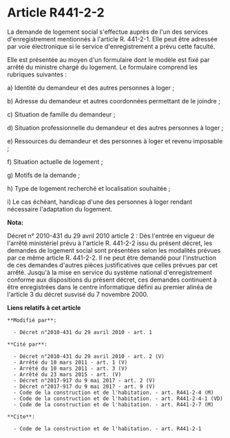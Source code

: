 # Article R441-2-2

La demande de logement social s'effectue auprès de l'un des services d'enregistrement mentionnés à l'article R. 441-2-1. Elle
peut être adressée par voie électronique si le service d'enregistrement a prévu cette faculté. 

Elle est présentée au moyen d'un formulaire dont le modèle est fixé par arrêté du ministre chargé du logement. Le formulaire
comprend les rubriques suivantes : 

a) Identité du demandeur et des autres personnes à loger ; 

b) Adresse du demandeur et autres coordonnées permettant de le joindre ; 

c) Situation de famille du demandeur ; 

d) Situation professionnelle du demandeur et des autres personnes à loger ; 

e) Ressources du demandeur et des personnes à loger et revenu imposable ; 

f) Situation actuelle de logement ; 

g) Motifs de la demande ; 

h) Type de logement recherché et localisation souhaitée ; 

i) Le cas échéant, handicap d'une des personnes à loger rendant nécessaire l'adaptation du logement.

**Nota:**

Décret n° 2010-431 du 29 avril 2010 article 2 : Dès l'entrée en vigueur de l'arrêté ministériel prévu à l'article R. 441-2-2
issu du présent décret, les demandes de logement social sont présentées selon les modalités prévues par ce même article R.
441-2-2. Il ne peut être demandé pour l'instruction de ces demandes d'autres pièces justificatives que celles prévues par cet
arrêté. Jusqu'à la mise en service du système national d'enregistrement conforme aux dispositions du présent décret, ces
demandes continuent à être enregistrées dans le centre informatique défini au premier alinéa de l'article 3 du décret susvisé
du 7 novembre 2000.

**Liens relatifs à cet article**

	**Modifié par**:

	  - Décret n°2010-431 du 29 avril 2010 - art. 1

	**Cité par**:

	  - Décret n°2010-431 du 29 avril 2010 - art. 2 (V)
	  - Arrêté du 10 mars 2011 - art. 1 (V)
	  - Arrêté du 10 mars 2011 - art. 3 (V)
	  - Arrêté du 23 mars 2015 - art. (V)
	  - Décret n°2017-917 du 9 mai 2017 - art. 2 (V)
	  - Décret n°2017-917 du 9 mai 2017 - art. 9 (V)
	  - Code de la construction et de l'habitation. - art. R441-2-4 (M)
	  - Code de la construction et de l'habitation. - art. R441-2-4-1 (VD)
	  - Code de la construction et de l'habitation. - art. R441-2-7 (M)

	**Cite**:

	  - Code de la construction et de l'habitation. - art. R441-2-1
